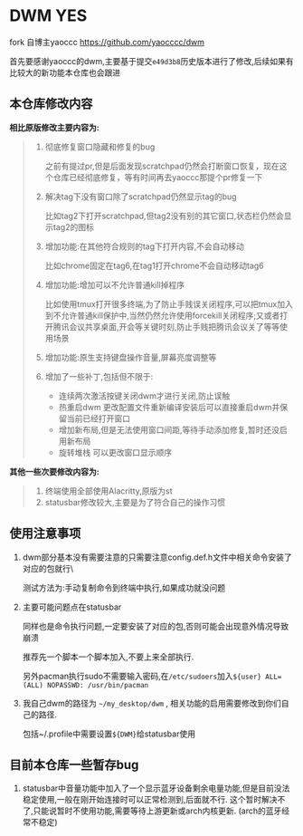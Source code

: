 # DWM YES

fork 自博主yaoccc  https://github.com/yaocccc/dwm

首先要感谢yaoccc的dwm,主要基于提交`e49d3b8`历史版本进行了修改,后续如果有比较大的新功能本仓库也会跟进



## 本仓库修改内容

**相比原版修改主要内容为:**

> 1. 彻底修复窗口隐藏和修复的bug 
>
>    之前有提过pr,但是后面发现scratchpad仍然会打断窗口恢复，现在这个仓库已经彻底修复，等有时间再去yaoccc那提个pr修复一下
>
> 2. 解决tag下没有窗口除了scratchpad仍然显示tag的bug 
>
>    比如tag2下打开scratchpad,但tag2没有别的其它窗口,状态栏仍然会显示tag2的图标
>
> 3. 增加功能:在其他符合规则的tag下打开内容,不会自动移动 
>
>    比如chrome固定在tag6,在tag1打开chrome不会自动移动tag6
>
> 4. 增加功能:增加可以不允许普通kill掉程序
>
>    比如使用tmux打开很多终端,为了防止手贱误关闭程序,可以把tmux加入到不允许普通kill保护中,当然仍然允许使用forcekill关闭程序;又或者打开腾讯会议共享桌面,开会等关键时刻,防止手贱把腾讯会议关了等等使用场景
>
> 5. 增加功能:原生支持键盘操作音量,屏幕亮度调整等
>
> 6. 增加了一些补丁,包括但不限于: 
>
>    - 连续两次激活按键关闭dwm才进行关闭,防止误触
>    - 热重启dwm 更改配置文件重新编译安装后可以直接重启dwm并保留当前已经打开窗口
>    - 增加新布局,但是无法使用窗口间距,等待手动添加修复,暂时还没启用新布局
>    - 旋转堆栈 可以更改窗口显示顺序
>



**其他一些次要修改内容为:**

> 1. 终端使用全部使用Alacritty,原版为st
> 2. statusbar修改较大,主要是为了符合自己的操作习惯



## 使用注意事项

1. dwm部分基本没有需要注意的只需要注意config.def.h文件中相关命令安装了对应的包就行\

   测试方法为:手动复制命令到终端中执行,如果成功就没问题

2. 主要可能问题点在statusbar

   同样也是命令执行问题,一定要安装了对应的包,否则可能会出现意外情况导致崩溃

   推荐先一个脚本一个脚本加入,不要上来全部执行.

   另外pacman执行sudo不需要输入密码,在`/etc/sudoers`加入`${user} ALL=(ALL) NOPASSWD: /usr/bin/pacman`

3. 我自己dwm的路径为 `~/my_desktop/dwm` , 相关功能的启用需要修改到你们自己的路径.

   包括~/.profile中需要设置`${DWM}`给statusbar使用



## 目前本仓库一些暂存bug

1. statusbar中音量功能中加入了一个显示蓝牙设备剩余电量功能,但是目前没法稳定使用,一般在刚开始连接时可以正常检测到,后面就不行. 这个暂时解决不了,只能说暂时不使用功能,需要等待上游更新或arch内核更新. (arch的蓝牙经常不稳定)


